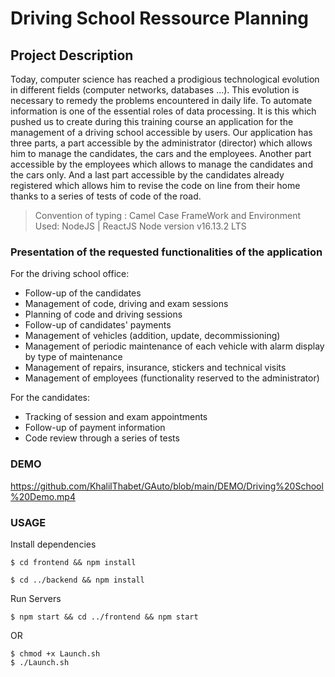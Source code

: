 # Driving School Ressource Planning

## Project Description
Today, computer science has reached a prodigious technological evolution in different fields (computer networks, databases ...). This evolution is necessary to remedy the problems encountered in daily life. To automate information is one of the essential roles of data processing. 
It is this which pushed us to create during this training course an application for the management of a driving school accessible by users.
Our application has three parts, a part accessible by the administrator (director) which allows him to manage the candidates, the cars and the employees. Another part accessible by the employees which allows to manage the candidates and the cars only. And a last part accessible by the candidates already registered which allows him to revise the code on line from their home thanks to a series of tests of code of the road.
> Convention of typing : Camel Case
> FrameWork and Environment Used: NodeJS | ReactJS
> Node version v16.13.2 LTS

### Presentation of the requested functionalities of the application
For the driving school office: 
- Follow-up of the candidates 
- Management of code, driving and exam sessions
- Planning of code and driving sessions
- Follow-up of candidates' payments
- Management of vehicles (addition, update, decommissioning)
- Management of periodic maintenance of each vehicle with alarm display by type of maintenance
- Management of repairs, insurance, stickers and technical visits
- Management of employees (functionality reserved to the administrator)

For the candidates: 
- Tracking of session and exam appointments
- Follow-up of payment information 
- Code review through a series of tests
### DEMO

https://github.com/KhalilThabet/GAuto/blob/main/DEMO/Driving%20School%20Demo.mp4

### USAGE
Install dependencies
```linux
$ cd frontend && npm install
```

```linux
$ cd ../backend && npm install
```
Run Servers
```linux
$ npm start && cd ../frontend && npm start
```
OR 

```linux
$ chmod +x Launch.sh
$ ./Launch.sh
```




